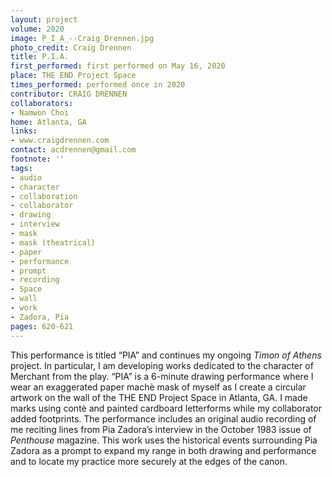 ```yaml
---
layout: project
volume: 2020
image: P_I_A_--Craig_Drennen.jpg
photo_credit: Craig Drennen
title: P.I.A.
first_performed: first performed on May 16, 2020
place: THE END Project Space
times_performed: performed once in 2020
contributor: CRAIG DRENNEN
collaborators:
- Namwon Choi
home: Atlanta, GA
links:
- www.craigdrennen.com
contact: acdrennen@gmail.com
footnote: ''
tags:
- audio
- character
- collaboration
- collaborator
- drawing
- interview
- mask
- mask (theatrical)
- paper
- performance
- prompt
- recording
- Space
- wall
- work
- Zadora, Pia
pages: 620-621
---
```


This performance is titled “PIA” and continues my ongoing *Timon of Athens* project. In particular, I am developing works dedicated to the character of Merchant from the play. “PIA” is a 6-minute drawing performance where I wear an exaggerated paper machè mask of myself as I create a circular artwork on the wall of the THE END Project Space in Atlanta, GA. I made marks using contè and painted cardboard letterforms while my collaborator added footprints. The performance includes an original audio recording of me reciting lines from Pia Zadora’s interview in the October 1983 issue of *Penthouse* magazine. This work uses the historical events surrounding Pia Zadora as a prompt to expand my range in both drawing and performance and to locate my practice more securely at the edges of the canon.